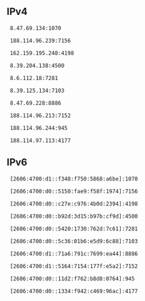 ## IPv4
```
 8.47.69.134:1070
```
```
 188.114.96.239:7156
```
```
 162.159.195.248:4198
```
```
 8.39.204.138:4500
```
```
 8.6.112.18:7281
```
```
 8.39.125.134:7103
```
```
 8.47.69.228:8886
```
```
 188.114.96.213:7152
```
```
 188.114.96.244:945
```
```
 188.114.97.113:4177
```

## IPv6
```
 [2606:4700:d1::f348:f750:5868:a6be]:1070
```
```
 [2606:4700:d0::5150:fae9:f58f:1974]:7156
```
```
 [2606:4700:d0::c27e:c976:4b0d:2394]:4198
```
```
 [2606:4700:d0::b92d:3d15:b97b:cf9d]:4500
```
```
 [2606:4700:d0::5420:1730:762d:7c61]:7281
```
```
 [2606:4700:d0::5c36:01b6:e5d9:6c88]:7103
```
```
 [2606:4700:d1::71a6:791c:7699:ea44]:8886
```
```
 [2606:4700:d1::5164:7154:177f:e5a2]:7152
```
```
 [2606:4700:d0::11d2:f762:b8d8:0764]:945
```
```
 [2606:4700:d0::1334:f942:c469:96ac]:4177
```
